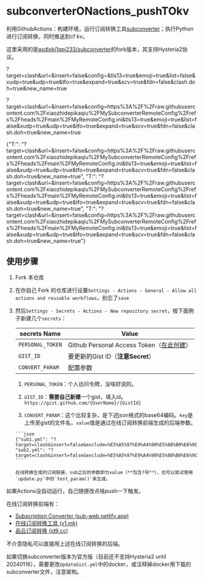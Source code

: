# subconverterONactions_pushTOkv

利用GithubActions：构建环境，运行订阅转换工具[subconverter](https://github.com/tindy2013/subconverter)；执行Python进行订阅转换，同时推送到cf kv。

这里采用的是[asdlokj1qpi233/subconverter](https://github.com/asdlokj1qpi233/subconverter)的fork版本，其支持Hysteria2协议。

?target=clash&url=&insert=false&config=&tls13=true&emoji=true&list=false&xudp=true&udp=true&tfo=true&expand=true&scv=true&fdn=false&clash.doh=true&new_name=true

?target=clash&url=&insert=false&config=https%3A%2F%2Fraw.githubusercontent.com%2Fxiaozhidepikaqiu%2FMySubconverterRemoteConfig%2Frefs%2Fheads%2Fmain%2FMyRemoteConfig.ini&tls13=true&emoji=true&list=false&xudp=true&udp=true&tfo=true&expand=true&scv=true&fdn=false&clash.doh=true&new_name=true

{"T:": "?target=clash&url=&insert=false&config=https%3A%2F%2Fraw.githubusercontent.com%2Fxiaozhidepikaqiu%2FMySubconverterRemoteConfig%2Frefs%2Fheads%2Fmain%2FMyRemoteConfig.ini&tls13=true&emoji=true&list=false&xudp=true&udp=true&tfo=true&expand=true&scv=true&fdn=false&clash.doh=true&new_name=true", "T:": "?target=clash&url=&insert=false&config=https%3A%2F%2Fraw.githubusercontent.com%2Fxiaozhidepikaqiu%2FMySubconverterRemoteConfig%2Frefs%2Fheads%2Fmain%2FMyRemoteConfig.ini&tls13=true&emoji=true&list=false&xudp=true&udp=true&tfo=true&expand=true&scv=true&fdn=false&clash.doh=true&new_name=true", "T:": "?target=clash&url=&insert=false&config=https%3A%2F%2Fraw.githubusercontent.com%2Fxiaozhidepikaqiu%2FMySubconverterRemoteConfig%2Frefs%2Fheads%2Fmain%2FMyRemoteConfig.ini&tls13=true&emoji=true&list=false&xudp=true&udp=true&tfo=true&expand=true&scv=true&fdn=false&clash.doh=true&new_name=true"}



## 使用步骤

1.  Fork 本仓库

2.  在你自己 Fork 的仓库进行设置`Settings - Actions - General - Allow all actions and reusable workflows`，别忘了`save`

3.  然后`Settings - Secrets - Actions - New repository secret`，按下面例子新建几个`secrets`：

    | secrets Name     | Value                                                        |
    | ---------------- | ------------------------------------------------------------ |
    | `PERSONAL_TOKEN` | Github Personal Access Token（[在此创建](https://github.com/settings/tokens/new?scopes=gist&description=subconverter-action)） |
    | `GIST_ID`        | 要更新的Gist ID（**注意Secret**）                            |
    | `CONVERT_PARAM`  | 配置参数                                                     |

    1.   `PERSONAL_TOKEN`：个人访问令牌，没啥好说的。

    2.   `GIST_ID`：**需要自己新建**一个gist，填入id。`https://gist.github.com/{UserName}/{GistId}`

    3.   `CONVERT_PARAM`：这个比较复杂，是下述json格式的base64编码。`key`是上传至gist的文件名，`value`值是通过在线订阅转换前端生成的后端参数。

        ```json
        {"sub1.yml": "?target=clash&insert=false&exclude=%E5%A5%97%E9%A4%90%E5%88%B0%E6%9C%9F%7C%E8%8A%82%E7%82%B9%E8%B6%85%E6%97%B6%7C%E6%9B%B4%E6%8D%A2%7C%E5%89%A9%E4%BD%99%E6%B5%81%E9%87%8F%7C%E5%88%B0%E6%9C%9F%E6%97%B6%E9%97%B4%7CTG%E7%BE%A4%7C%E5%AE%98%E7%BD%91&interval=259200&emoji=true&list=true&xudp=false&udp=true&tfo=false&expand=true&scv=true&fdn=false&new_name=true&url=SUBURL", "sub2.yml": "?target=clash&insert=false&exclude=%E5%A5%97%E9%A4%90%E5%88%B0%E6%9C%9F%7C%E8%8A%82%E7%82%B9%E8%B6%85%E6%97%B6%7C%E6%9B%B4%E6%8D%A2%7C%E5%89%A9%E4%BD%99%E6%B5%81%E9%87%8F%7C%E5%88%B0%E6%9C%9F%E6%97%B6%E9%97%B4%7CTG%E7%BE%A4%7C%E5%AE%98%E7%BD%91&interval=259200&emoji=true&list=true&xudp=false&udp=true&tfo=false&expand=true&scv=true&fdn=false&new_name=true&url=SUBURL"}
        ```

        在线转换生成的订阅链接，sub之后的参数即为value（**包含?号**），也可以尝试使用`update.py`中的`test_param()`来生成。



如果Actions没自动运行，自己随便改点啥push一下触发。



在线订阅转换前端有：

-   [Subscription Converter (sub-web.netlify.app)](https://sub-web.netlify.app/)
-   [在线订阅转换工具 (v1.mk)](https://suburl.v1.mk/)
-   [品云订阅转换 (id9.cc)](https://id9.cc/)

不介意隐私可以直接用上述在线订阅转换的后端。



如果切换subconverter版本为官方版（目前还不支持Hysteria2 until 20240116），需要更改`UpdateGist.yml`中的docker，或注释掉docker用下载的subconverter文件，注意架构。
